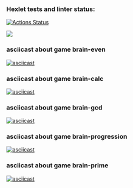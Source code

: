 ### Hexlet tests and linter status:
[![Actions Status](https://github.com/michaeldobosh/frontend-project-44/workflows/hexlet-check/badge.svg)](https://github.com/michaeldobosh/frontend-project-44/actions)

<a href="https://codeclimate.com/github/michaeldobosh/frontend-project-44/maintainability"><img src="https://api.codeclimate.com/v1/badges/becbb454c0132449facd/maintainability" /></a>

### asciicast about game brain-even
[![asciicast](https://asciinema.org/a/MFKZffrzDllhuH23Bkhuqp0QA.svg)](https://asciinema.org/a/MFKZffrzDllhuH23Bkhuqp0QA)

### asciicast about game brain-calc
[![asciicast](https://asciinema.org/a/pS0QGTUE6QJhgvGRVUyqVhpDT.svg)](https://asciinema.org/a/pS0QGTUE6QJhgvGRVUyqVhpDT)

### asciicast about game brain-gcd
[![asciicast](https://asciinema.org/a/PZQ2GRm3mnqKeln1Y02WX8wcC.svg)](https://asciinema.org/a/PZQ2GRm3mnqKeln1Y02WX8wcC)

### asciicast about game brain-progression
[![asciicast](https://asciinema.org/a/n0od9uYmmVl7npAqjo7nf7crL.svg)](https://asciinema.org/a/n0od9uYmmVl7npAqjo7nf7crL)

### asciicast about game brain-prime
[![asciicast](https://asciinema.org/a/JLWc6aV1wqjgdm6X8tQuezW0u.svg)](https://asciinema.org/a/JLWc6aV1wqjgdm6X8tQuezW0u)